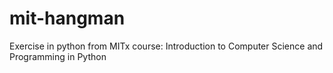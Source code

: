 # mit-hangman
Exercise in python from MITx course: Introduction to Computer Science and Programming in Python
